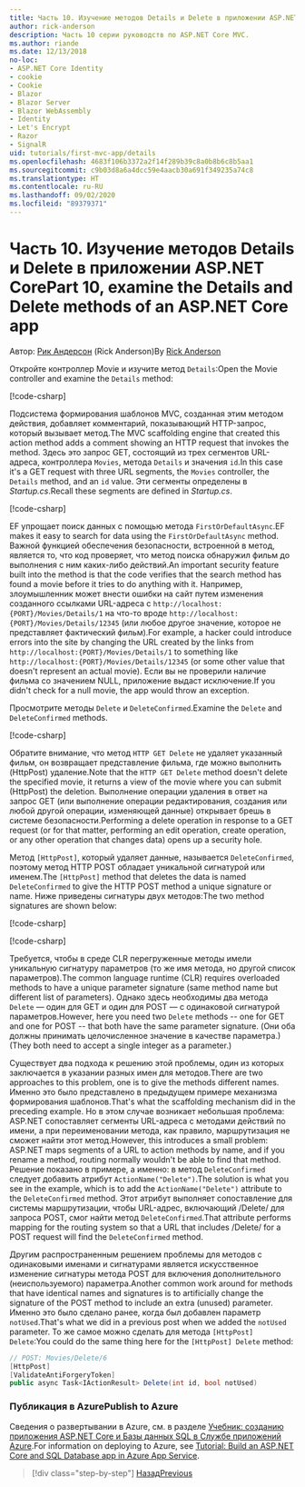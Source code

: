 ```yaml
---
title: Часть 10. Изучение методов Details и Delete в приложении ASP.NET Core
author: rick-anderson
description: Часть 10 серии руководств по ASP.NET Core MVC.
ms.author: riande
ms.date: 12/13/2018
no-loc:
- ASP.NET Core Identity
- cookie
- Cookie
- Blazor
- Blazor Server
- Blazor WebAssembly
- Identity
- Let's Encrypt
- Razor
- SignalR
uid: tutorials/first-mvc-app/details
ms.openlocfilehash: 4683f106b3372a2f14f289b39c8a0b8b6c8b5aa1
ms.sourcegitcommit: c9b03d8a6a4dcc59e4aacb30a691f349235a74c8
ms.translationtype: HT
ms.contentlocale: ru-RU
ms.lasthandoff: 09/02/2020
ms.locfileid: "89379371"
---
```

# <a name="part-10-examine-the-details-and-delete-methods-of-an-aspnet-core-app"></a><span data-ttu-id="63804-103">Часть 10. Изучение методов Details и Delete в приложении ASP.NET Core</span><span class="sxs-lookup"><span data-stu-id="63804-103">Part 10, examine the Details and Delete methods of an ASP.NET Core app</span></span>

<span data-ttu-id="63804-104">Автор: [Рик Андерсон](https://twitter.com/RickAndMSFT) (Rick Anderson)</span><span class="sxs-lookup"><span data-stu-id="63804-104">By [Rick Anderson](https://twitter.com/RickAndMSFT)</span></span>

<span data-ttu-id="63804-105">Откройте контроллер Movie и изучите метод `Details`:</span><span class="sxs-lookup"><span data-stu-id="63804-105">Open the Movie controller and examine the `Details` method:</span></span>

[!code-csharp[](start-mvc/sample/MvcMovie22/Controllers/MoviesController.cs?name=snippet_details)]

<span data-ttu-id="63804-106">Подсистема формирования шаблонов MVC, созданная этим методом действия, добавляет комментарий, показывающий HTTP-запрос, который вызывает метод.</span><span class="sxs-lookup"><span data-stu-id="63804-106">The MVC scaffolding engine that created this action method adds a comment showing an HTTP request that invokes the method.</span></span> <span data-ttu-id="63804-107">Здесь это запрос GET, состоящий из трех сегментов URL-адреса, контроллера `Movies`, метода `Details` и значения `id`.</span><span class="sxs-lookup"><span data-stu-id="63804-107">In this case it's a GET request with three URL segments, the `Movies` controller, the `Details` method, and an `id` value.</span></span> <span data-ttu-id="63804-108">Эти сегменты определены в *Startup.cs*.</span><span class="sxs-lookup"><span data-stu-id="63804-108">Recall these segments are defined in *Startup.cs*.</span></span>

[!code-csharp[](start-mvc/sample/MvcMovie3/Startup.cs?highlight=5&name=snippet_1)]

<span data-ttu-id="63804-109">EF упрощает поиск данных с помощью метода `FirstOrDefaultAsync`.</span><span class="sxs-lookup"><span data-stu-id="63804-109">EF makes it easy to search for data using the `FirstOrDefaultAsync` method.</span></span> <span data-ttu-id="63804-110">Важной функцией обеспечения безопасности, встроенной в метод, является то, что код проверяет, что метод поиска обнаружил фильм до выполнения с ним каких-либо действий.</span><span class="sxs-lookup"><span data-stu-id="63804-110">An important security feature built into the method is that the code verifies that the search method has found a movie before it tries to do anything with it.</span></span> <span data-ttu-id="63804-111">Например, злоумышленник может внести ошибки на сайт путем изменения созданного ссылками URL-адреса с `http://localhost:{PORT}/Movies/Details/1` на что-то вроде `http://localhost:{PORT}/Movies/Details/12345` (или любое другое значение, которое не представляет фактический фильм).</span><span class="sxs-lookup"><span data-stu-id="63804-111">For example, a hacker could introduce errors into the site by changing the URL created by the links from `http://localhost:{PORT}/Movies/Details/1` to something like  `http://localhost:{PORT}/Movies/Details/12345` (or some other value that doesn't represent an actual movie).</span></span> <span data-ttu-id="63804-112">Если вы не проверили наличие фильма со значением NULL, приложение выдаст исключение.</span><span class="sxs-lookup"><span data-stu-id="63804-112">If you didn't check for a null movie, the app would throw an exception.</span></span>

<span data-ttu-id="63804-113">Просмотрите методы `Delete` и `DeleteConfirmed`.</span><span class="sxs-lookup"><span data-stu-id="63804-113">Examine the `Delete` and `DeleteConfirmed` methods.</span></span>

[!code-csharp[](start-mvc/sample/MvcMovie22/Controllers/MoviesController.cs?name=snippet_delete)]

<span data-ttu-id="63804-114">Обратите внимание, что метод `HTTP GET Delete` не удаляет указанный фильм, он возвращает представление фильма, где можно выполнить (HttpPost) удаление.</span><span class="sxs-lookup"><span data-stu-id="63804-114">Note that the `HTTP GET Delete` method doesn't delete the specified movie, it returns a view of the movie where you can submit (HttpPost) the deletion.</span></span> <span data-ttu-id="63804-115">Выполнение операции удаления в ответ на запрос GET (или выполнение операции редактирования, создания или любой другой операции, изменяющей данные) открывает брешь в системе безопасности.</span><span class="sxs-lookup"><span data-stu-id="63804-115">Performing a delete operation in response to a GET request (or for that matter, performing an edit operation, create operation, or any other operation that changes data) opens up a security hole.</span></span>

<span data-ttu-id="63804-116">Метод `[HttpPost]`, который удаляет данные, называется `DeleteConfirmed`, поэтому метод HTTP POST обладает уникальной сигнатурой или именем.</span><span class="sxs-lookup"><span data-stu-id="63804-116">The `[HttpPost]` method that deletes the data is named `DeleteConfirmed` to give the HTTP POST method a unique signature or name.</span></span> <span data-ttu-id="63804-117">Ниже приведены сигнатуры двух методов:</span><span class="sxs-lookup"><span data-stu-id="63804-117">The two method signatures are shown below:</span></span>

[!code-csharp[](start-mvc/sample/MvcMovie/Controllers/MoviesController.cs?name=snippet_delete2)]

[!code-csharp[](start-mvc/sample/MvcMovie/Controllers/MoviesController.cs?name=snippet_delete3)]

<span data-ttu-id="63804-118">Требуется, чтобы в среде CLR перегруженные методы имели уникальную сигнатуру параметров (то же имя метода, но другой список параметров).</span><span class="sxs-lookup"><span data-stu-id="63804-118">The common language runtime (CLR) requires overloaded methods to have a unique parameter signature (same method name but different list of parameters).</span></span> <span data-ttu-id="63804-119">Однако здесь необходимы два метода `Delete` — один для GET и один для POST — с одинаковой сигнатурой параметров.</span><span class="sxs-lookup"><span data-stu-id="63804-119">However, here you need two `Delete` methods -- one for GET and one for POST -- that both have the same parameter signature.</span></span> <span data-ttu-id="63804-120">(Они оба должны принимать целочисленное значение в качестве параметра.)</span><span class="sxs-lookup"><span data-stu-id="63804-120">(They both need to accept a single integer as a parameter.)</span></span>

<span data-ttu-id="63804-121">Существует два подхода к решению этой проблемы, один из которых заключается в указании разных имен для методов.</span><span class="sxs-lookup"><span data-stu-id="63804-121">There are two approaches to this problem, one is to give the methods different names.</span></span> <span data-ttu-id="63804-122">Именно это было представлено в предыдущем примере механизма формирования шаблонов.</span><span class="sxs-lookup"><span data-stu-id="63804-122">That's what the scaffolding mechanism did in the preceding example.</span></span> <span data-ttu-id="63804-123">Но в этом случае возникает небольшая проблема: ASP.NET сопоставляет сегменты URL-адреса с методами действий по имени, а при переименовании метода, как правило, маршрутизация не сможет найти этот метод.</span><span class="sxs-lookup"><span data-stu-id="63804-123">However, this introduces a small problem: ASP.NET maps segments of a URL to action methods by name, and if you rename a method, routing normally wouldn't be able to find that method.</span></span> <span data-ttu-id="63804-124">Решение показано в примере, а именно: в метод `DeleteConfirmed` следует добавить атрибут `ActionName("Delete")`.</span><span class="sxs-lookup"><span data-stu-id="63804-124">The solution is what you see in the example, which is to add the `ActionName("Delete")` attribute to the `DeleteConfirmed` method.</span></span> <span data-ttu-id="63804-125">Этот атрибут выполняет сопоставление для системы маршрутизации, чтобы URL-адрес, включающий /Delete/ для запроса POST, смог найти метод `DeleteConfirmed`.</span><span class="sxs-lookup"><span data-stu-id="63804-125">That attribute performs mapping for the routing system so that a URL that includes /Delete/ for a POST request will find the `DeleteConfirmed` method.</span></span>

<span data-ttu-id="63804-126">Другим распространенным решением проблемы для методов с одинаковыми именами и сигнатурами является искусственное изменение сигнатуры метода POST для включения дополнительного (неиспользуемого) параметра.</span><span class="sxs-lookup"><span data-stu-id="63804-126">Another common work around for methods that have identical names and signatures is to artificially change the signature of the POST method to include an extra (unused) parameter.</span></span> <span data-ttu-id="63804-127">Именно это было сделано ранее, когда был добавлен параметр `notUsed`.</span><span class="sxs-lookup"><span data-stu-id="63804-127">That's what we did in a previous post when we added the `notUsed` parameter.</span></span> <span data-ttu-id="63804-128">То же самое можно сделать для метода `[HttpPost] Delete`:</span><span class="sxs-lookup"><span data-stu-id="63804-128">You could do the same thing here for the `[HttpPost] Delete` method:</span></span>

```csharp
// POST: Movies/Delete/6
[HttpPost]
[ValidateAntiForgeryToken]
public async Task<IActionResult> Delete(int id, bool notUsed)
```

### <a name="publish-to-azure"></a><span data-ttu-id="63804-129">Публикация в Azure</span><span class="sxs-lookup"><span data-stu-id="63804-129">Publish to Azure</span></span>

<span data-ttu-id="63804-130">Сведения о развертывании в Azure, см. в разделе [Учебник: созданию приложения ASP.NET Core и Базы данных SQL в Службе приложений Azure](/azure/app-service/tutorial-dotnetcore-sqldb-app).</span><span class="sxs-lookup"><span data-stu-id="63804-130">For information on deploying to Azure, see [Tutorial: Build an ASP.NET Core and SQL Database app in Azure App Service](/azure/app-service/tutorial-dotnetcore-sqldb-app).</span></span>

> [!div class="step-by-step"]
> [<span data-ttu-id="63804-131">Назад</span><span class="sxs-lookup"><span data-stu-id="63804-131">Previous</span></span>](validation.md)
